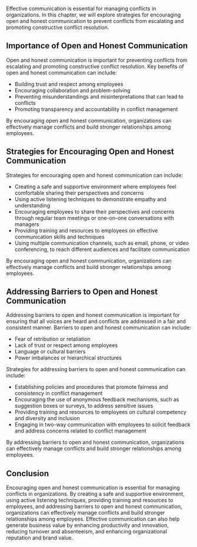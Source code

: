 
Effective communication is essential for managing conflicts in organizations. In this chapter, we will explore strategies for encouraging open and honest communication to prevent conflicts from escalating and promoting constructive conflict resolution.

Importance of Open and Honest Communication
-------------------------------------------

Open and honest communication is important for preventing conflicts from escalating and promoting constructive conflict resolution. Key benefits of open and honest communication can include:

* Building trust and respect among employees
* Encouraging collaboration and problem-solving
* Preventing misunderstandings and misinterpretations that can lead to conflicts
* Promoting transparency and accountability in conflict management

By encouraging open and honest communication, organizations can effectively manage conflicts and build stronger relationships among employees.

Strategies for Encouraging Open and Honest Communication
--------------------------------------------------------

Strategies for encouraging open and honest communication can include:

* Creating a safe and supportive environment where employees feel comfortable sharing their perspectives and concerns
* Using active listening techniques to demonstrate empathy and understanding
* Encouraging employees to share their perspectives and concerns through regular team meetings or one-on-one conversations with managers
* Providing training and resources to employees on effective communication skills and techniques
* Using multiple communication channels, such as email, phone, or video conferencing, to reach different audiences and facilitate communication

By encouraging open and honest communication, organizations can effectively manage conflicts and build stronger relationships among employees.

Addressing Barriers to Open and Honest Communication
----------------------------------------------------

Addressing barriers to open and honest communication is important for ensuring that all voices are heard and conflicts are addressed in a fair and consistent manner. Barriers to open and honest communication can include:

* Fear of retribution or retaliation
* Lack of trust or respect among employees
* Language or cultural barriers
* Power imbalances or hierarchical structures

Strategies for addressing barriers to open and honest communication can include:

* Establishing policies and procedures that promote fairness and consistency in conflict management
* Encouraging the use of anonymous feedback mechanisms, such as suggestion boxes or surveys, to address sensitive issues
* Providing training and resources to employees on cultural competency and diversity and inclusion
* Engaging in two-way communication with employees to solicit feedback and address concerns related to conflict management

By addressing barriers to open and honest communication, organizations can effectively manage conflicts and build stronger relationships among employees.

Conclusion
----------

Encouraging open and honest communication is essential for managing conflicts in organizations. By creating a safe and supportive environment, using active listening techniques, providing training and resources to employees, and addressing barriers to open and honest communication, organizations can effectively manage conflicts and build stronger relationships among employees. Effective communication can also help generate business value by enhancing productivity and innovation, reducing turnover and absenteeism, and enhancing organizational reputation and brand value.
